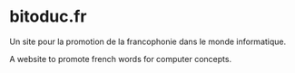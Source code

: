 bitoduc.fr
==========

Un site pour la promotion de la francophonie dans le monde informatique.

A website to promote french words for computer concepts.
